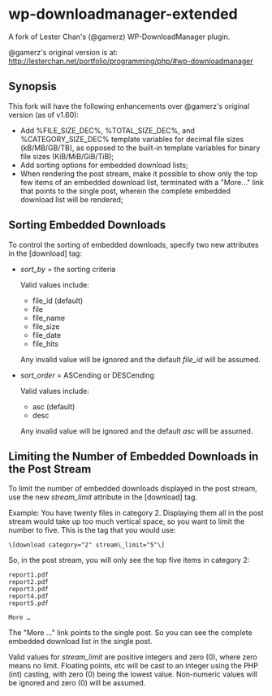 wp-downloadmanager-extended
===========================

A fork of Lester Chan's (@gamerz) WP-DownloadManager plugin.

@gamerz's original version is at:
http://lesterchan.net/portfolio/programming/php/#wp-downloadmanager

Synopsis
--------

This fork will have the following enhancements over @gamerz's original
version (as of v1.60):

* Add %FILE\_SIZE\_DEC%, %TOTAL\_SIZE\_DEC%, and %CATEGORY\_SIZE\_DEC% template 
  variables for decimal file sizes (kB/MB/GB/TB), as opposed to the built-in
  template variables for binary file sizes (KiB/MiB/GiB/TiB);
* Add sorting options for embedded download lists;
* When rendering the post stream, make it possible to show only the top few
  items of an embedded download list, terminated with a "More…" link that
  points to the single post, wherein the complete embedded download list will
  be rendered;

Sorting Embedded Downloads
--------------------------

To control the sorting of embedded downloads, specify two new attributes in the
\[download\] tag:

* *sort_by* = the sorting criteria

  Valid values include:

    * file\_id (default)
    * file
    * file\_name
    * file\_size
    * file\_date
    * file\_hits

  Any invalid value will be ignored and the default *file_id* will be assumed.
* *sort_order* = ASCending or DESCending

  Valid values include:

    * asc (default)
    * desc

  Any invalid value will be ignored and the default *asc* will be assumed.

Limiting the Number of Embedded Downloads in the Post Stream
------------------------------------------------------------

To limit the number of embedded downloads displayed in the post stream, use the
new *stream_limit* attribute in the \[download\] tag.

Example:
  You have twenty files in category 2. Displaying them all in the post stream
  would take up too much vertical space, so you want to limit the number to
  five. This is the tag that you would use:

    \[download category="2" stream\_limit="5"\]

  So, in the post stream, you will only see the top five items in category 2:

    report1.pdf
    report2.pdf
    report3.pdf
    report4.pdf
    report5.pdf

    More …

  The "More …" link points to the single post. So you can see the complete
  embedded download list in the single post.

Valid values for *stream_limit* are positive integers and zero (0), where zero
means no limit. Floating points, etc will be cast to an integer using the PHP
(int) casting, with zero (0) being the lowest value. Non-numeric values will be
ignored and zero (0) will be assumed.
